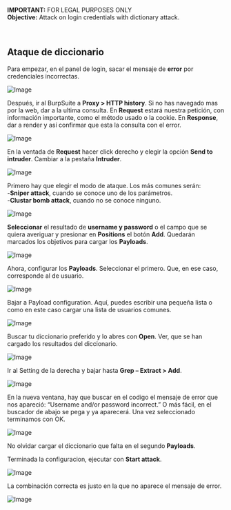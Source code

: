 **IMPORTANT:** FOR LEGAL PURPOSES ONLY<br>
**Objective:** Attack on login credentials with dictionary attack.

<br>

## Ataque de diccionario


Para empezar, en el panel de login, sacar el mensaje de **error** por credenciales incorrectas.

![Image](https://github.com/user-attachments/assets/78342547-5d5d-4ed0-8f50-d1ef2cad33aa)
<br>

Después, ir al BurpSuite a **Proxy > HTTP history**. Si no has navegado mas por la web, dar a la ultima consulta. 
        En **Request** estará nuestra petición, con información importante, como el método usado o la cookie. 
        En **Response**, dar a render y así confirmar que esta la consulta con el error. 

![Image](https://github.com/user-attachments/assets/66a4b272-c5b5-455c-b796-5ba21626cc94)
<br>

En la ventada de **Request** hacer click derecho y elegir la opción **Send to intruder**. Cambiar a la pestaña **Intruder**.

![Image](https://github.com/user-attachments/assets/e8e03a04-420f-4ff4-b337-ed5b824873d7)
<br>

Primero hay que elegir el modo de ataque. Los más comunes serán:<br>
        -**Sniper attack**, cuando se conoce uno de los parámetros.<br>
        -**Clustar bomb attack**, cuando no se conoce ninguno.

![Image](https://github.com/user-attachments/assets/00e0ffff-b60f-40ab-a169-da974a87059d)
<br>

**Seleccionar** el resultado de **username y password** o el campo que se quiera averiguar y presionar en **Positions** el botón **Add**. 
Quedarán marcados los objetivos para cargar los **Payloads**.

![Image](https://github.com/user-attachments/assets/fb9359c3-69c7-4d44-aeeb-4a1467a2d154)
<br>

Ahora, configurar los **Payloads**. Seleccionar el primero. Que, en ese caso, corresponde al de usuario.

![Image](https://github.com/user-attachments/assets/9ce44d72-1f19-49cf-95c5-c90c3bafe694)
<br>

Bajar a Payload configuration. Aquí, puedes escribir una pequeña lista o como en este caso cargar una lista de usuarios comunes.

![Image](https://github.com/user-attachments/assets/5deda0ed-1835-4d1f-9513-c432d42fed87)
<br>

Buscar tu diccionario preferido y lo abres con **Open**. Ver, que se han cargado los resultados del diccionario.

![Image](https://github.com/user-attachments/assets/a963287b-9eda-4f66-90dd-acdfead860cc)
<br>

Ir al Setting de la derecha y bajar hasta **Grep – Extract > Add**.

![Image](https://github.com/user-attachments/assets/9052318b-aad8-432c-acb5-3fc3967e40a7)
<br>

En la nueva ventana, hay que buscar en el codigo el mensaje de error que nos apareció: “Username and/or password incorrect.” 
O más fácil, en el buscador de abajo se pega y ya aparecerá. Una vez seleccionado terminamos con OK.

![Image](https://github.com/user-attachments/assets/ff80cead-efb8-4057-b02d-9f0fe3930b73)
<br>

No olvidar cargar el diccionario que falta en el segundo **Payloads**.

Terminada la configuracion, ejecutar con **Start attack**.

![Image](https://github.com/user-attachments/assets/26569459-2f2d-483a-9076-6a959233d053)
<br>

La combinación correcta es justo en la que no aparece el mensaje de error.

![Image](https://github.com/user-attachments/assets/b455dc85-eb33-4532-a9eb-c69f1d2aac5b)
<br>
